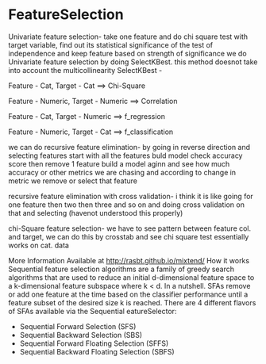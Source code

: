 # FeatureSelection

Univariate feature selection-
take one feature and do chi square test with target variable, find out its statistical
significance of the test of independence and keep feature based on strength of significance
we do Univariate feature selection by doing SelectKBest.
this method doesnot take into account the multicollinearity
SelectKBest -

Feature - Cat, Target - Cat ==> Chi-Square

Feature - Numeric, Target - Numeric ==> Correlation

Feature - Cat, Target - Numeric ==> f_regression

Feature - Numeric, Target - Cat ==> f_classification



we can do recursive feature elimination-
by going in reverse direction and selecting features
start with all the features buld model check accuracy score then remove 1 feature build a
model aginn and see how much accuracy or other metrics we are chasing and according to 
change in metric we remove or select that feature

recursive feature elimination with cross validation-
i think it is like going for one feature then two then three and so on and doing cross 
validation on that and selecting
(havenot understood this properly)


chi-Square feature selection-
we have to see pattern between feature col. and target, we can do this by crosstab and see
chi square test essentially works on cat. data




More Information Available at http://rasbt.github.io/mixtend/
How it works
Sequential feature selection algorithms are a family of greedy search algorithms that are used to reduce an initial d-dimensional feature space to a k-dimensional feature subspace where k < d.
In a nutshell. SFAs remove or add one feature at the time based on the classifier performance until a feature subset of the desired size k is reached. There are 4 different flavors of SFAs available via the Sequential eatureSelector:
* ﻿﻿Sequential Forward Selection (SFS)
* ﻿﻿Sequential Backward Selection (SBS)
* ﻿﻿Sequential Forward Floating Selection (SFFS)
* ﻿﻿Sequential Backward Floating Selection (SBFS)


